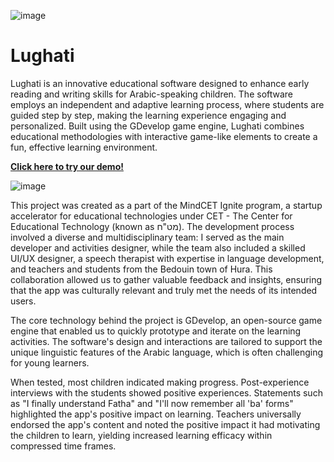 ![image](https://github.com/user-attachments/assets/68780c86-2e5d-4fc4-9a12-93e363ea8d05)


# Lughati
Lughati is an innovative educational software designed to enhance early reading and writing skills for Arabic-speaking children. The software employs an independent and adaptive learning process, where students are guided step by step, making the learning experience engaging and personalized. Built using the GDevelop game engine, Lughati combines educational methodologies with interactive game-like elements to create a fun, effective learning environment.

[**Click here to try our demo!**](https://gd.games/ohad/lughati)

![image](https://github.com/user-attachments/assets/cb1e2c45-b36c-449e-a85a-86ee7642b6f8)

This project was created as a part of the MindCET Ignite program, a startup accelerator for educational technologies under CET - The Center for Educational Technology (known as מט"ח). The development process involved a diverse and multidisciplinary team: I served as the main developer and activities designer, while the team also included a skilled UI/UX designer, a speech therapist with expertise in language development, and teachers and students from the Bedouin town of Hura. This collaboration allowed us to gather valuable feedback and insights, ensuring that the app was culturally relevant and truly met the needs of its intended users.

The core technology behind the project is GDevelop, an open-source game engine that enabled us to quickly prototype and iterate on the learning activities. The software's design and interactions are tailored to support the unique linguistic features of the Arabic language, which is often challenging for young learners.

When tested, most children indicated making progress. Post-experience interviews with the students showed positive experiences. Statements such as "I finally understand Fatha" and "I'll now remember all 'ba' forms" highlighted the app's positive impact on learning. Teachers universally endorsed the app's content and noted the positive impact it had motivating the children to learn, yielding increased learning efficacy within compressed time frames.

